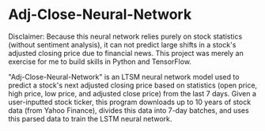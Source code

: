 # Adj-Close-Neural-Network
Disclaimer: Because this neural network relies purely on stock statistics (without sentiment analysis), it can not predict large shifts in a stock's adjusted closing price due to financial news. This project was merely an exercise for me to build skills in Python and TensorFlow.

"Adj-Close-Neural-Network" is an LTSM neural network model used to predict a stock's next adjusted closing price based on statistics (open price, high price, low price, and adjusted close price) from the last 7 days. Given a user-inputted stock ticker, this program downloads up to 10 years of stock data (from Yahoo Finance), divides this data into 7-day batches, and uses this parsed data to train the LSTM neural network.


